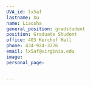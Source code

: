 ```yaml
---
UVA_id: lx5af
lastname: Xu
name: Liaosha
general_position: gradstudent
position: Graduate Student
office: 403 Kerchof Hall
phone: 434-924-3776
email: lx5af@virginia.edu
image:
personal_page:


---
```

